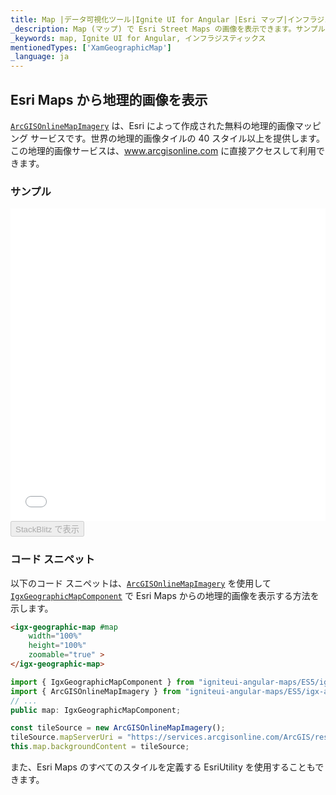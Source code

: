 ```yaml
---
title: Map |データ可視化ツール|Ignite UI for Angular |Esri マップ|インフラジスティックス
_description: Map (マップ) で Esri Street Maps の画像を表示できます。サンプルと使い方をご覧ください。
_keywords: map, Ignite UI for Angular, インフラジスティックス
mentionedTypes: ['XamGeographicMap']
_language: ja
---
```


## Esri Maps から地理的画像を表示

[`ArcGISOnlineMapImagery`](/products/ignite-ui-angular/api/docs/typescript/latest/classes/arcgisonlinemapimagery.html) は、Esri によって作成された無料の地理的画像マッピング サービスです。世界の地理的画像タイルの 40 スタイル以上を提供します。この地理的画像サービスは、<a href="https://services.arcgisonline.com/ArcGIS/rest/services" target="_blank">www.arcgisonline.com</a> に直接アクセスして利用できます。

### サンプル

<div class="sample-container loading" style="height: 500px">
    <iframe id="geo-map-display-esri-imagery-iframe" src='{environment:dvDemosBaseUrl}/maps/geo-map-display-esri-imagery' width="100%" height="100%" seamless frameBorder="0" onload="onXPlatSampleIframeContentLoaded(this);"></iframe>
</div>
<div>
    <button data-localize="stackblitz" disabled class="stackblitz-btn"   data-iframe-id="geo-map-display-esri-imagery-iframe" data-demos-base-url="{environment:dvDemosBaseUrl}">StackBlitz で表示
    </button>
</div>

<div class="divider--half"></div>

### コード スニペット

以下のコード スニペットは、[`ArcGISOnlineMapImagery`](/products/ignite-ui-angular/api/docs/typescript/latest/classes/arcgisonlinemapimagery.html) を使用して [`IgxGeographicMapComponent`](/products/ignite-ui-angular/api/docs/typescript/latest/classes/igxgeographicmapcomponent.html) で Esri Maps からの地理的画像を表示する方法を示します。

```html
<igx-geographic-map #map
    width="100%"
    height="100%"
    zoomable="true" >
</igx-geographic-map>
```

```ts
import { IgxGeographicMapComponent } from "igniteui-angular-maps/ES5/igx-geographic-map-component";
import { ArcGISOnlineMapImagery } from "igniteui-angular-maps/ES5/igx-arc-gis-online-map-imagery";
// ...
public map: IgxGeographicMapComponent;

const tileSource = new ArcGISOnlineMapImagery();
tileSource.mapServerUri = "https://services.arcgisonline.com/ArcGIS/rest/services/Ocean_Basemap/MapServer";
this.map.backgroundContent = tileSource;
```

また、Esri Maps のすべてのスタイルを定義する EsriUtility を使用することもできます。
